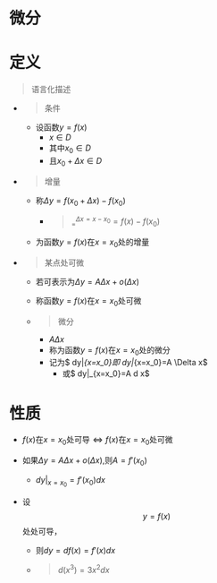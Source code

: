# 微分

# 定义

> 语言化描述

+ > 条件

  + 设函数$y=f(x)$
    + $x \in D$
    + 其中$x_0 \in D$
    + 且$x_0+ \Delta x \in D$

+ > 增量

  + 称$\Delta y =f(x_0 + \Delta x)-f(x_0)$

    + > $_{=}^{\Delta x=x-x_0}=f(x)-f(x_0)$

  + 为函数$y=f(x)$在$x=x_0$处的增量

+ > 某点处可微

  + 若可表示为$\Delta y=A\Delta x+ o(\Delta x)$

  + 称函数$y=f(x)$在$x=x_0$处可微

  + > 微分

    + $A\Delta x$ 
    + 称为函数$y=f(x)$在$x=x_0$处的微分
    + 记为$ dy|_{x=x_0}$即$ dy|_{x=x_0}=A \Delta x$
      + 或$ dy|_{x=x_0}=A d x$





# 性质

+ $f(x)$在$x=x_0$处可导$\Leftrightarrow f(x)$在$x=x_0$处可微

+ 如果$\Delta y =A \Delta x+o(\Delta x)$,则$A=f'(x_0)$

  + $dy|_{x=x_0}=f'(x_0)dx$

+ 设$$y=f(x)$$处处可导，

  + 则$dy=df(x)=f'(x)dx$

  + > $d(x^3)=3x^2dx$





